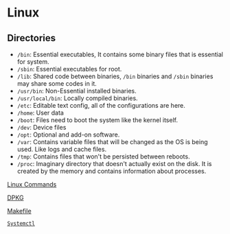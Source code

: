 # Linux

## Directories

- `/bin`: Essential executables, It contains some binary files that is essential for system.
- `/sbin`: Essential executables for root.
- `/lib`: Shared code between binaries, `/bin` binaries and `/sbin` binaries may share some codes in it.
- `/usr/bin`: Non-Essential installed binaries.
- `/usr/local/bin`: Locally compiled binaries.
- `/etc`: Editable text config, all of the configurations are here.
- `/home`: User data
- `/boot`: Files need to boot the system like the kernel itself.
- `/dev`: Device files
- `/opt`: Optional and add-on software.
- `/var`: Contains variable files that will be changed as the OS is being used. Like logs and cache files.
- `/tmp`: Contains files that won't be persisted between reboots.
- `/proc`: Imaginary directory that doesn't actually exist on the disk. It is created by the memory and contains information about processes.

[Linux Commands](Linux%203d1f9/Linux%20Comm%208ed15.md)

[DPKG](Linux%203d1f9/DPKG%200be9b.md)

[Makefile](Linux%203d1f9/Makefile%205eb60.md)

[`Systemctl`](Linux%203d1f9/Systemctl%207e7f7.md)